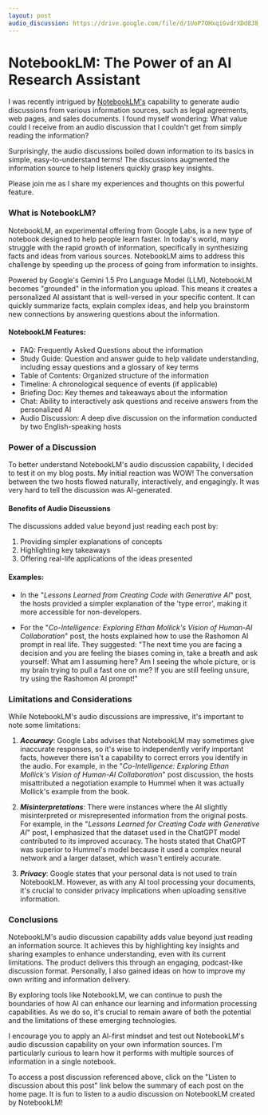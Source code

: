 ```yaml
---
layout: post
audio_discussion: https://drive.google.com/file/d/1UoP7OHxqiGvdrXDd8J8_ZtEPdTqwdx4u
---
```

# NotebookLM: The Power of an AI Research Assistant
I was recently intrigued by [NotebookLM's](https://notebooklm.google/) capability to generate audio discussions from various information sources, such as legal agreements, web pages, and sales documents. I found myself wondering: What value could I receive from an audio discussion that I couldn't get from simply reading the information?

Surprisingly, the audio discussions boiled down information to its basics in simple, easy-to-understand terms! The discussions augmented the information source to help listeners quickly grasp key insights.

Please join me as I share my experiences and thoughts on this powerful feature.

### What is NotebookLM?
NotebookLM, an experimental offering from Google Labs, is a new type of notebook designed to help people learn faster. In today's world, many struggle with the rapid growth of information, specifically in synthesizing facts and ideas from various sources. NotebookLM aims to address this challenge by speeding up the process of going from information to insights.

Powered by Google's Gemini 1.5 Pro Language Model (LLM), NotebookLM becomes "grounded" in the information you upload. This means it creates a personalized AI assistant that is well-versed in your specific content. It can quickly summarize facts, explain complex ideas, and help you brainstorm new connections by answering questions about the information.

#### NotebookLM Features:
- FAQ: Frequently Asked Questions about the information
- Study Guide: Question and answer guide to help validate understanding, including essay questions and a glossary of key terms
- Table of Contents: Organized structure of the information
- Timeline: A chronological sequence of events (if applicable)
- Briefing Doc: Key themes and takeaways about the information
- Chat: Ability to interactively ask questions and receive answers from the personalized AI
- Audio Discussion: A deep dive discussion on the information conducted by two English-speaking hosts

### Power of a Discussion
To better understand NotebookLM's audio discussion capability, I decided to test it on my blog posts. My initial reaction was WOW! The conversation between the two hosts flowed naturally, interactively, and engagingly. It was very hard to tell the discussion was AI-generated.

#### Benefits of Audio Discussions
The discussions added value beyond just reading each post by:
1. Providing simpler explanations of concepts
2. Highlighting key takeaways
3. Offering real-life applications of the ideas presented

#### Examples:
- In the "*Lessons Learned from Creating Code with Generative AI*" post, the hosts provided a simpler explanation of the 'type error', making it more accessible for non-developers.

- For the "*Co-Intelligence: Exploring Ethan Mollick's Vision of Human-AI Collaboration*" post, the hosts explained how to use the Rashomon AI prompt in real life. They suggested: "The next time you are facing a decision and you are feeling the biases coming in, take a breath and ask yourself: What am I assuming here? Am I seeing the whole picture, or is my brain trying to pull a fast one on me? If you are still feeling unsure, try using the Rashomon AI prompt!"

### Limitations and Considerations
While NotebookLM's audio discussions are impressive, it's important to note some limitations:

1. ***Accuracy***: Google Labs advises that NotebookLM may sometimes give inaccurate responses, so it's wise to independently verify important facts, however there isn't a capability to correct errors you identify in the audio. For example, in the "*Co-Intelligence: Exploring Ethan Mollick's Vision of Human-AI Collaboration*" post discussion, the hosts misattributed a negotiation example to Hummel when it was actually Mollick's example from the book.
   
2. ***Misinterpretations***: There were instances where the AI slightly misinterpreted or misrepresented information from the original posts. For example, in the "*Lessons Learned for Creating Code with Generative AI*" post, I emphasized that the dataset used in the ChatGPT model contributed to its improved accuracy. The hosts stated that ChatGPT was superior to Hummel's model because it used a complex neural network and a larger dataset, which wasn't entirely accurate.

3. ***Privacy***: Google states that your personal data is not used to train NotebookLM. However, as with any AI tool processing your documents, it's crucial to consider privacy implications when uploading sensitive information.
 
### Conclusions
NotebookLM's audio discussion capability adds value beyond just reading an information source. It achieves this by highlighting key insights and sharing examples to enhance understanding, even with its current limitations. The product delivers this through an engaging, podcast-like discussion format. Personally, I also gained ideas on how to improve my own writing and information delivery.

By exploring tools like NotebookLM, we can continue to push the boundaries of how AI can enhance our learning and information processing capabilities. As we do so, it's crucial to remain aware of both the potential and the limitations of these emerging technologies.

I encourage you to apply an AI-first mindset and test out NotebookLM's audio discussion capability on your own information sources. I'm particularly curious to learn how it performs with multiple sources of information in a single notebook.

To access a post discussion referenced above, click on the "Listen to discussion about this post" link below the summary of each post on the home page.  It is fun to listen to a audio discussion on NotebookLM created by NotebookLM!

